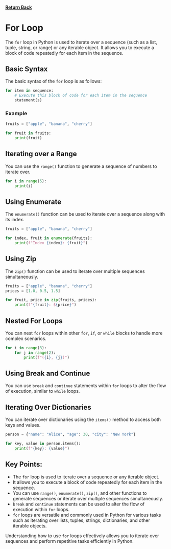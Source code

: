 #### [Return Back](../python_for_testers.md)

# For Loop

The `for` loop in Python is used to iterate over a sequence (such as a list, tuple, string, or range) or any iterable object. It allows you to execute a block of code repeatedly for each item in the sequence.

## Basic Syntax

The basic syntax of the `for` loop is as follows:

```python
for item in sequence:
    # Execute this block of code for each item in the sequence
    statement(s)
```

### Example

```python
fruits = ["apple", "banana", "cherry"]

for fruit in fruits:
    print(fruit)
```

## Iterating over a Range

You can use the `range()` function to generate a sequence of numbers to iterate over.

```python
for i in range(5):
    print(i)
```

## Using Enumerate

The `enumerate()` function can be used to iterate over a sequence along with its index.

```python
fruits = ["apple", "banana", "cherry"]

for index, fruit in enumerate(fruits):
    print(f"Index {index}: {fruit}")
```

## Using Zip

The `zip()` function can be used to iterate over multiple sequences simultaneously.

```python
fruits = ["apple", "banana", "cherry"]
prices = [1.0, 0.5, 1.5]

for fruit, price in zip(fruits, prices):
    print(f"{fruit}: ${price}")
```

## Nested For Loops

You can nest `for` loops within other `for`, `if`, or `while` blocks to handle more complex scenarios.

```python
for i in range(3):
    for j in range(2):
        print(f"({i}, {j})")
```

## Using Break and Continue

You can use `break` and `continue` statements within `for` loops to alter the flow of execution, similar to `while` loops.

## Iterating Over Dictionaries

You can iterate over dictionaries using the `items()` method to access both keys and values.

```python
person = {"name": "Alice", "age": 30, "city": "New York"}

for key, value in person.items():
    print(f"{key}: {value}")
```

## Key Points:

- The `for` loop is used to iterate over a sequence or any iterable object.
- It allows you to execute a block of code repeatedly for each item in the sequence.
- You can use `range()`, `enumerate()`, `zip()`, and other functions to generate sequences or iterate over multiple sequences simultaneously.
- `break` and `continue` statements can be used to alter the flow of execution within `for` loops.
- `for` loops are versatile and commonly used in Python for various tasks such as iterating over lists, tuples, strings, dictionaries, and other iterable objects.

Understanding how to use `for` loops effectively allows you to iterate over sequences and perform repetitive tasks efficiently in Python.
